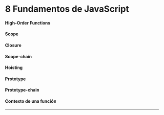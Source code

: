 # 8 Fundamentos de JavaScript

#### High-Order Functions

#### Scope

#### Closure

#### Scope-chain

#### Hoisting

#### Prototype

#### Prototype-chain

#### Contexto de una función

---
